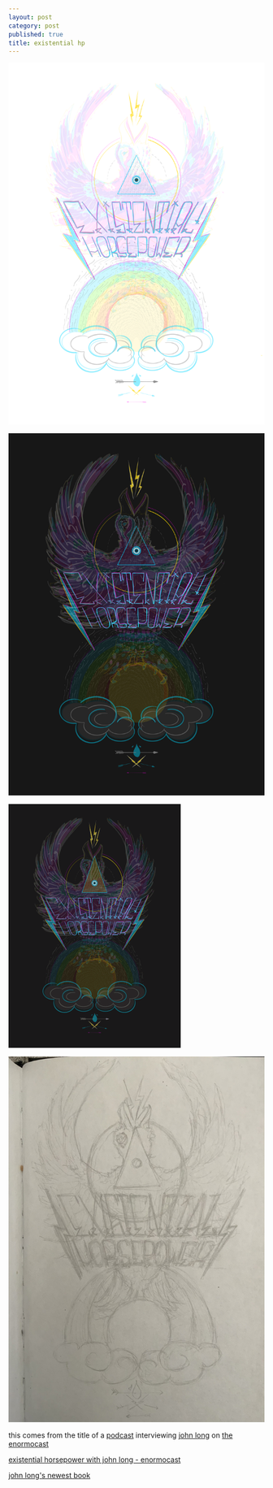 ```yaml
---
layout: post
category: post
published: true
title: existential hp
---
```

![existential horsepower light](/media/ehp/existential-horsepower-light.png)
<!--more-->   
  
  
![existential horsepower dark](/media/ehp/existential-horsepower-dark.png)  
    
![existential horsepower gif](/media/ehp/existential-horsepower-web.gif)  
     
![existential horsepower sketch](/media/ehp/existential-horsepower-sketch.jpeg)  
    
  
this comes from the title of a [podcast][1] interviewing [john long][2] on [the enormocast][3]  
  
[existential horsepower with john long - enormocast][1]  
  
[john long's newest book][4]  
  
  
  
[1]:https://enormocast.com/2021/07/enormocast-223-john-long-existential-horsepower/
[2]:https://en.wikipedia.org/wiki/John_Long_(climber)
[3]:https://enormocast.com
[4]:https://www.diangelopublications.com/books/icarus-syndrome?rq=icarus
